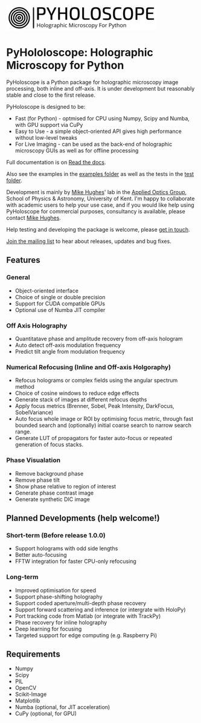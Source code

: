 
![PyHoloscope Logo](/res/pyholoscope_logo_.png)
# PyHololoscope: Holographic Microscopy for Python

PyHoloscope is a Python package for holographic microscopy image processing, both inline and off-axis. It is under development but reasonably stable and close to the first release.

PyHoloscope is designed to be:
* Fast (for Python) - optmised for CPU using Numpy, Scipy and Numba, with GPU support via CuPy
* Easy to Use - a simple object-oriented API gives high performance without low-level tweaks
* For Live Imaging - can be used as the back-end of holographic microscopy GUIs as well as for offline processing

Full documentation is on [Read the docs](https://pyholoscope.readthedocs.io/en/latest/index.html). 

Also see the examples in the [examples folder](https://github.com/MikeHughesKent/PyHoloscope/tree/main/examples) as well as the tests in the [test folder](https://github.com/MikeHughesKent/PyHoloscope/tree/main/test).

Development is mainly by [Mike Hughes](https://research.kent.ac.uk/applied-optics/hughes/)' lab in the 
[Applied Optics Group](https://research.kent.ac.uk/applied-optics), School of Physics & Astronomy, University of Kent. I'm happy to collaborate with academic users to help your use case, and if you would like help using PyHoloscope for commercial purposes, 
consultancy is available, please contact [Mike Hughes](mailto:m.r.hughes@kent.ac.uk). 

Help testing and developing the package is welcome, please [get in touch](mailto:m.r.hughes@kent.ac.uk).

[Join the mailing list](https://groups.google.com/g/pyholoscope) to hear about releases, updates and bug fixes.



## Features

### General
* Object-oriented interface
* Choice of single or double precision
* Support for CUDA compatible GPUs
* Optional use of Numba JIT compiler

### Off Axis Holography
* Quantitatave phase and amplitude recovery from off-axis hologram
* Auto detect off-axis modulation frequency
* Predict tilt angle from modulation frequency

### Numerical Refocusing (Inline and Off-axis Holgoraphy)
* Refocus holograms or complex fields using the angular spectrum method 
* Choice of cosine windows to reduce edge effects 
* Generate stack of images at different refocus depths
* Apply focus metrics (Brenner, Sobel, Peak Intensity, DarkFocus, SobelVariance)
* Auto focus whole image or ROI by optimising focus metric, through fast bounded search and (optionally) initial coarse search to narrow search range.
* Generate LUT of propagators for faster auto-focus or repeated generation of focus stacks.

### Phase Visualation
* Remove background phase 
* Remove phase tilt
* Show phase relative to region of interest 
* Generate phase contrast image
* Generate synthetic DIC image

## Planned Developments (help welcome!)

### Short-term (Before release 1.0.0)
* Support holograms with odd side lengths
* Better auto-focusing
* FFTW integration for faster CPU-only refocusing

### Long-term
* Improved optimisation for speed
* Support phase-shifting holography
* Support coded aperture/multi-depth phase recovery
* Support forward scattering and inference (or intergrate with HoloPy)
* Port tracking code from Matlab (or integrate with TrackPy)
* Phase recovery for inline holography
* Deep learning for focusing
* Targeted support for edge computing (e.g. Raspberry Pi)

## Requirements
* Numpy
* Scipy
* PIL
* OpenCV
* Scikit-Image
* Matplotlib
* Numba (optional, for JIT acceleration)
* CuPy (optional, for GPU)
